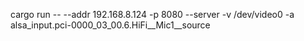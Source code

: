 cargo run -- --addr 192.168.8.124 -p 8080 --server -v /dev/video0 -a alsa_input.pci-0000_03_00.6.HiFi__Mic1__source